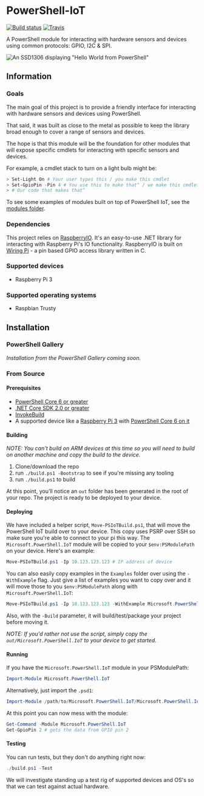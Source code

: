 # PowerShell-IoT

[![Build status](https://ci.appveyor.com/api/projects/status/ipvxu77rxb5ou8gb?svg=true)](https://ci.appveyor.com/project/PowerShell/powershell-iot)
[![Travis](https://img.shields.io/travis/rust-lang/rust.svg?logo=travis)](https://travis-ci.com/PowerShell/PowerShell-IoT)

A PowerShell module for interacting with hardware sensors and devices using common protocols: GPIO, I2C & SPI.

![An SSD1306 displaying "Hello World from PowerShell"](https://pbs.twimg.com/media/DV8c8Y3V4Ac7PaH.jpg:small)

## Information

### Goals

The main goal of this project is to provide a friendly interface for interacting with hardware sensors and devices using PowerShell.

That said,
it was built as close to the metal as possible to keep the library broad enough to cover a range of sensors and devices.

The hope is that this module will be the foundation for other modules that will expose specific cmdlets for interacting with specific sensors and devices.

For example, a cmdlet stack to turn on a light bulb might be:

```powershell
> Set-Light On # Your user types this / you make this cmdlet
> Set-GpioPin -Pin 4 # You use this to make that^ / we make this cmdlet
> # Our code that makes that^
```

To see some examples of modules built on top of PowerShell IoT, see the [modules folder](/modules).

### Dependencies

This project relies on [RaspberryIO](https://github.com/unosquare/raspberryio).
It's an easy-to-use .NET library for interacting with Raspberry Pi's IO functionality.
RaspberryIO is built on [Wiring Pi](http://wiringpi.com/) -
a pin based GPIO access library written in C.

### Supported devices

* Raspberry Pi 3

### Supported operating systems

* Raspbian Trusty

## Installation

### PowerShell Gallery

_Installation from the PowerShell Gallery coming soon._

### From Source

#### Prerequisites

* [PowerShell Core 6 or greater](https://github.com/PowerShell/PowerShell/releases)
* [.NET Core SDK 2.0 or greater](https://www.microsoft.com/net/download/)
* [InvokeBuild](https://www.powershellgallery.com/packages/InvokeBuild/)
* A supported device like a [Raspberry Pi 3](https://www.raspberrypi.org/) with [PowerShell Core 6 on it](https://github.com/powershell/powershell#get-powershell)

#### Building

_NOTE: You can't build on ARM devices at this time so you will need to build on another machine and copy the build to the device._

1. Clone/download the repo
2. run `./build.ps1 -Bootstrap` to see if you're missing any tooling
3. run `./build.ps1` to build

At this point, you'll notice an `out` folder has been generated in the root of your repo.
The project is ready to be deployed to your device.

#### Deploying

We have included a helper script, `Move-PSIoTBuild.ps1`,
that will move the PowerShell IoT build over to your device.
This copy uses PSRP over SSH so make sure you're able to connect to your pi this way.
The `Microsoft.PowerShell.IoT` module will be copied to your `$env:PSModulePath` on your device.
Here's an example:

```powershell
Move-PSIoTBuild.ps1 -Ip 10.123.123.123 # IP address of device
```

You can also easily copy examples in the `Examples` folder over using the `-WithExample` flag.
Just give a list of examples you want to copy over and it will move those to you `$env:PSModulePath` along with `Microsoft.PowerShell.IoT`:

```powershell
Move-PSIoTBuild.ps1 -Ip 10.123.123.123 -WithExample Microsoft.PowerShell.IoT.Plant,Microsoft.PowerShell.IoT.SSD1306
```

Also, with the `-Build` parameter,
it will build/test/package your project before moving it.

_NOTE: If you'd rather not use the script, simply copy the `out/Microsoft.PowerShell.IoT` to your device to get started._

#### Running

If you have the `Microsoft.PowerShell.IoT` module in your PSModulePath:

```powershell
Import-Module Microsoft.PowerShell.IoT
```

Alternatively, just import the `.psd1`:

```powershell
Import-Module /path/to/Microsoft.PowerShell.IoT/Microsoft.PowerShell.IoT.psd1
```

At this point you can now mess with the module:

```powershell
Get-Command -Module Microsoft.PowerShell.IoT
Get-GpioPin 2 # gets the data from GPIO pin 2
```

#### Testing

You can run tests,
but they don't do anything right now:

```powershell
./build.ps1 -Test
```

We will investigate standing up a test rig of supported devices and OS's so that we can test against actual hardware.